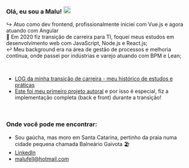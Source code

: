 ### Olá, eu sou a Malu! <img src="https://media.giphy.com/media/hvRJCLFzcasrR4ia7z/giphy.gif" width="20" />  

:arrow_right_hook: Atuo como dev frontend, profissionalmente iniciei com Vue.js e agora atuando com Angular 
<br>
:twisted_rightwards_arrows: Em 2020 fiz transição de carreira para TI, foquei meus estudos em desenvolvimento web com JavaScript, Node.js e React.js;<br>
:leftwards_arrow_with_hook: Meu background era na área de gestão de processos e melhoria contínua, onde passei por indústrias e varejo atuando com BPM e Lean; <br>

<br>

- [LOG da minha transição de carreira - meu histórico de estudos e práticas](https://github.com/malufell/malufell/blob/main/meu-log.md)
- [Este foi meu primeiro projeto autoral](https://github.com/malufell/meu-caderno-de-receitas) e por isso é especial, fiz a implementação completa (back e front) durante a transição!

</br>

### Onde você pode me encontrar:

- Sou gaúcha, mas moro em Santa Catarina, pertinho da praia numa cidade pequena chamada Balneário Gaivota 🏖️ <br>
- [LinkedIn](https://www.linkedin.com/in/mariafell/) <br>
- malufell@hotmail.com <br>

